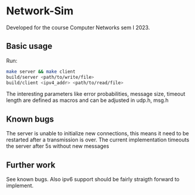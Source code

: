 # Network-Sim

Developed for the course Computer Networks sem I 2023.
 ## Basic usage
 Run:
 ```bash
make server && make client
build/server <path/to/write/file>
build/client <ipv4_addr> <path/to/read/file>
```

The interesting parameters like error probabilities, message size, timeout length are defined as
macros and can be adjusted in udp.h, msg.h

## Known bugs
The server is unable to initialize new connections, this means it need to be restarted after a 
transmission is over. The current implementation timeouts the server after 5s without new messages

## Further work
See known bugs.
Also ipv6 support should be fairly straigth forward to implement.
